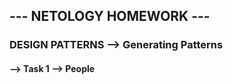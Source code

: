 ## --- NETOLOGY HOMEWORK ---
### DESIGN PATTERNS --> Generating Patterns

#### --> Task 1 --> People
